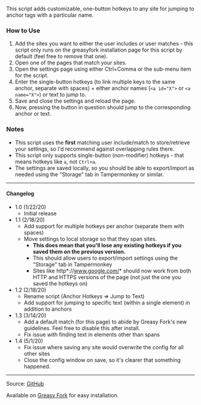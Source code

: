 This script adds customizable, one-button hotkeys to any site for jumping to anchor tags with a particular name.

### How to Use
1. Add the sites you want to either the user includes or user matches - this script only runs on the greasyfork installation page for this script by default (feel free to remove that one).
2. Open one of the pages that match your sites.
3. Open the settings page using either Ctrl+Comma or the sub-menu item for the script.
4. Enter the single-button hotkeys (to link multiple keys to the same anchor, separate with spaces) + either anchor names (`<a id="X">` or `<a name="X">`) or text to jump to.
5. Save and close the settings and reload the page.
6. Now, pressing the button in question should jump to the corresponding anchor or text.

### Notes
* This script uses the <b>first</b> matching user include/match to store/retrieve your settings, so I'd recommend against overlapping rules there.
* This script only supports single-button (non-modifier) hotkeys - that means hotkeys like `a`, not `Ctrl+a`.
* The settings are saved locally, so you should be able to export/import as needed using the "Storage" tab in Tampermonkey or similar.

---

#### Changelog
* 1.0 (1/22/20)
  * Initial release
* 1.1 (2/18/20)
  * Add support for multiple hotkeys per anchor (separate them with spaces)
  * Move settings to local storage so that they span sites.
    * **This does mean that you'll lose any existing hotkeys if you saved them on the previous version.**
    * This should allow users to export/import settings using the "Storage" tab in Tampermonkey
    * Sites like http*://www.google.com/* should now work from both HTTP and HTTPS versions of the page (not just the one you saved the hotkeys on)
* 1.2 (2/18/20)
  * Rename script (Anchor Hotkeys => Jump to Text)
  * Add support for jumping to specific text (within a single element) in addition to anchors
* 1.3 (3/14/20)
  * Add a default match (for this page) to abide by Greasy Fork's new guidelines. Feel free to disable this after install.
  * Fix issue with finding text in elements other than spans
* 1.4 (5/1/20)
  * Fix issue where saving any site would overwrite the config for all other sites
  * Close the config window on save, so it's clearer that something happened.

---

Source: [GitHub](https://github.com/theborg3of5/Userscripts/tree/master/jumpToText)

Available on [Greasy Fork](https://greasyfork.org/en/scripts/395551-jump-to-text) for easy installation.
